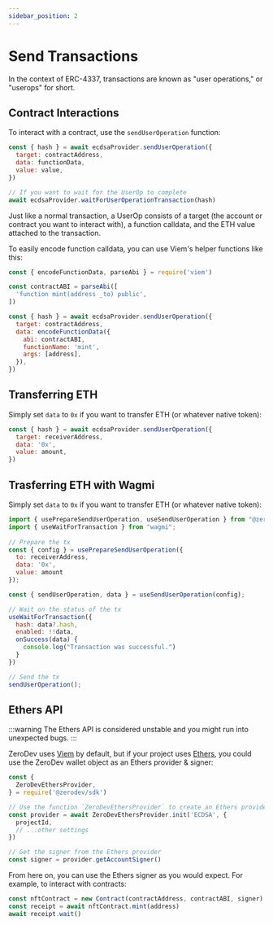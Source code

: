 ```yaml
---
sidebar_position: 2
---
```


# Send Transactions

In the context of ERC-4337, transactions are known as "user operations," or "userops" for short.

## Contract Interactions

To interact with a contract, use the `sendUserOperation` function:

```javascript
const { hash } = await ecdsaProvider.sendUserOperation({
  target: contractAddress,
  data: functionData,
  value: value,
})

// If you want to wait for the UserOp to complete
await ecdsaProvider.waitForUserOperationTransaction(hash)
```

Just like a normal transaction, a UserOp consists of a target (the account or contract you want to interact with), a function calldata, and the ETH value attached to the transaction.

To easily encode function calldata, you can use Viem's helper functions like this:

```javascript
const { encodeFunctionData, parseAbi } = require('viem')

const contractABI = parseAbi([
  'function mint(address _to) public',
])

const { hash } = await ecdsaProvider.sendUserOperation({
  target: contractAddress,
  data: encodeFunctionData({
    abi: contractABI,
    functionName: 'mint',
    args: [address],
  }),
})
```

## Transferring ETH

Simply set `data` to `0x` if you want to transfer ETH (or whatever native token):


```javascript
const { hash } = await ecdsaProvider.sendUserOperation({
  target: receiverAddress,
  data: '0x',
  value: amount,
})
```

## Trasferring ETH with Wagmi

Simply set `data` to `0x` if you want to transfer ETH (or whatever native token):


```javascript
import { usePrepareSendUserOperation, useSendUserOperation } from "@zerodev/wagmi";
import { useWaitForTransaction } from "wagmi";
 
// Prepare the tx
const { config } = usePrepareSendUserOperation({
  to: receiverAddress,
  data: '0x',
  value: amount
});

const { sendUserOperation, data } = useSendUserOperation(config);

// Wait on the status of the tx
useWaitForTransaction({
  hash: data?.hash,
  enabled: !!data,
  onSuccess(data) {
    console.log("Transaction was successful.")
  }
})

// Send the tx
sendUserOperation();
```

## Ethers API

:::warning
The Ethers API is considered unstable and you might run into unexpected bugs.
:::

ZeroDev uses [Viem](https://viem.sh/) by default, but if your project uses [Ethers](https://docs.ethers.org/v5/), you could use the ZeroDev wallet object as an Ethers provider & signer:

```javascript
const {
  ZeroDevEthersProvider,
} = require('@zerodev/sdk')

// Use the function `ZeroDevEthersProvider` to create an Ethers provider
const provider = await ZeroDevEthersProvider.init('ECDSA', {
  projectId,
  // ...other settings 
})

// Get the signer from the Ethers provider
const signer = provider.getAccountSigner()
```

From here on, you can use the Ethers signer as you would expect.  For example, to interact with contracts:

```javascript
const nftContract = new Contract(contractAddress, contractABI, signer)
const receipt = await nftContract.mint(address)
await receipt.wait()
```
